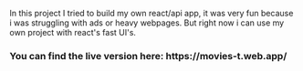 <p> In this project I tried to build my own react/api app, it was very fun because i was struggling with ads or heavy webpages. But right now i can use my own project with react's fast UI's. <br></p>

<h3> You can find the live version here: https://movies-t.web.app/ </h3>
